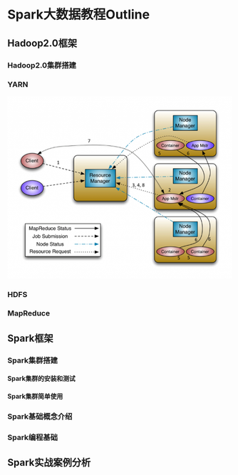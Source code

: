 # Spark大数据教程Outline

## Hadoop2.0框架

### Hadoop2.0集群搭建

### YARN

![images](https://github.com/WatermelonAI/Spark-/blob/master/images/yarn_operation_flow.png)

### HDFS

### MapReduce

## Spark框架

### Spark集群搭建

#### Spark集群的安装和测试

#### Spark集群简单使用

### Spark基础概念介绍

### Spark编程基础

## Spark实战案例分析

